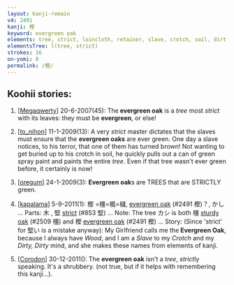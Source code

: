 ```yaml
---
layout: kanji-remain
v4: 2491
kanji: 樫
keyword: evergreen oak
elements: tree, strict, loincloth, retainer, slave, crotch, soil, dirt, ground
elementsTree: l(tree, strict)
strokes: 16
on-yomi: 0
permalink: /樫/
---
```


## Koohii stories: 

1) [<a href="http://kanji.koohii.com/profile/Megaqwerty">Megaqwerty</a>] 20-6-2007(45): The<strong> evergreen oak</strong> is a <em>tree</em> most <em>strict</em> with its leaves: they must be <strong>evergreen</strong>, or else!

2) [<a href="http://kanji.koohii.com/profile/to_nihon">to_nihon</a>] 11-1-2009(13): A very <em>strict</em> master dictates that the slaves must ensure that the <strong>evergreen oaks</strong> are ever green. One day a slave notices, to his terror, that one of them has turned brown! Not wanting to get buried up to his crotch in soil, he quickly pulls out a can of green spray paint and paints the entire <em>tree</em>. Even if that tree wasn&#039;t ever green before, it certainly is now!

3) [<a href="http://kanji.koohii.com/profile/oregum">oregum</a>] 24-1-2009(3): <strong>Evergreen oak</strong>s are TREES that are STRICTLY green.

4) [<a href="http://kanji.koohii.com/profile/kapalama">kapalama</a>] 5-9-2011(1): 樫 =橿=槝=櫧, <a href="../v4/2491.html">evergreen oak</a> (#2491 樫)？, かし ... Parts: 木 , 堅 <a href="../v4/853.html">strict</a> (#853 堅) ... Note: The tree カシ is both 橿 <a href="../v4/2509.html">sturdy oak</a> (#2509 橿) and 樫 <a href="../v4/2491.html">evergreen oak</a> (#2491 樫) ... Story: (Since &#039;strict&#039; for 堅い is a mistake anyway): My Girlfriend calls me the<strong> Evergreen Oak</strong>, because I always have <em>Wood</em>, and I am a <em>Slave</em> to my <em>Crotch</em> and my <em>Dirty, Dirty</em> mind, and she makes these names from elements of kanji.

5) [<a href="http://kanji.koohii.com/profile/Corodon">Corodon</a>] 30-12-2011(): The <strong>evergreen oak</strong> isn&#039;t a <em>tree</em>, <em>strict</em>ly speaking. It&#039;s a shrubbery. (not true, but if it helps with remembering this kanji...).

